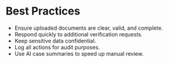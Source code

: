 # Best Practices

* Ensure uploaded documents are clear, valid, and complete.
* Respond quickly to additional verification requests.
* Keep sensitive data confidential.
* Log all actions for audit purposes.
* Use AI case summaries to speed up manual review.
